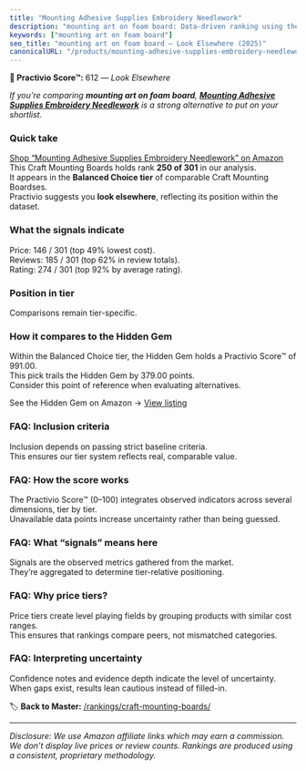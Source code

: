 ```yaml
---
title: "Mounting Adhesive Supplies Embroidery Needlework"
description: "mounting art on foam board: Data-driven ranking using the Practivio Score™. Positioned by quality, value, demand, findability, momentum."
keywords: ["mounting art on foam board"]
seo_title: "mounting art on foam board — Look Elsewhere (2025)"
canonicalURL: "/products/mounting-adhesive-supplies-embroidery-needlework-B0B1TG34FN/"
---
```


**🚫 Practivio Score™:** 612 — _Look Elsewhere_


*If you're comparing **mounting art on foam board**, **[Mounting Adhesive Supplies Embroidery Needlework](https://www.amazon.com/dp/B0B1TG34FN?tag=practivio-20)** is a strong alternative to put on your shortlist.*
### Quick take
[Shop “Mounting Adhesive Supplies Embroidery Needlework” on Amazon](https://www.amazon.com/dp/B0B1TG34FN?tag=practivio-20)
This Craft Mounting Boards holds rank **250 of 301** in our analysis.  
It appears in the **Balanced Choice tier** of comparable Craft Mounting Boardses.  
Practivio suggests you **look elsewhere**, reflecting its position within the dataset.

### What the signals indicate
Price: 146 / 301 (top 49% lowest cost).  
Reviews: 185 / 301 (top 62% in review totals).  
Rating: 274 / 301 (top 92% by average rating).  

### Position in tier
Comparisons remain tier-specific.

### How it compares to the Hidden Gem
Within the Balanced Choice tier, the Hidden Gem holds a Practivio Score™ of 991.00.  
This pick trails the Hidden Gem by 379.00 points.  
Consider this point of reference when evaluating alternatives.  

See the Hidden Gem on Amazon → [View listing](https://www.amazon.com/dp/B00PEFCUKO?tag=practivio-20)

### FAQ: Inclusion criteria
Inclusion depends on passing strict baseline criteria.  
This ensures our tier system reflects real, comparable value.

### FAQ: How the score works
The Practivio Score™ (0–100) integrates observed indicators across several dimensions, tier by tier.  
Unavailable data points increase uncertainty rather than being guessed.

### FAQ: What “signals” means here
Signals are the observed metrics gathered from the market.  
They’re aggregated to determine tier-relative positioning.

### FAQ: Why price tiers?
Price tiers create level playing fields by grouping products with similar cost ranges.  
This ensures that rankings compare peers, not mismatched categories.

### FAQ: Interpreting uncertainty
Confidence notes and evidence depth indicate the level of uncertainty.  
When gaps exist, results lean cautious instead of filled-in.


🏷️ **Back to Master:** [/rankings/craft-mounting-boards/](/rankings/craft-mounting-boards/)

---
_Disclosure: We use Amazon affiliate links which may earn a commission. We don’t display live prices or review counts. Rankings are produced using a consistent, proprietary methodology._
